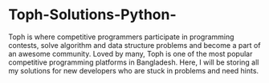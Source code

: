# Toph-Solutions-Python-
Toph is where competitive programmers participate in programming contests, solve algorithm and data structure problems and become a part of an awesome community. Loved by many, Toph is one of the most popular competitive programming platforms in Bangladesh. Here, I will be storing all my solutions for new developers who are stuck in problems and need hints.
